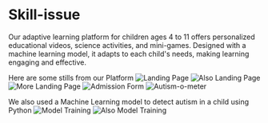 # Skill-issue
Our adaptive learning platform for children ages 4 to 11 offers personalized educational videos, science activities, and mini-games. Designed with a machine learning model, it adapts to each child's needs, making learning engaging and effective.


Here are some stills from our Platform
![Landing Page](https://github.com/user-attachments/assets/5760553d-16b5-4c54-b881-a7f5c18f4055)
![Also Landing Page](https://github.com/user-attachments/assets/13a111a1-bfd9-47fb-9d7a-eddfd6689cac)
![More Landing Page](https://github.com/user-attachments/assets/46371564-24be-4e4e-8258-d7c1949ce031)
![Admission Form](https://github.com/user-attachments/assets/7593a022-f851-423c-8d5b-61a44c5c634a)
![Autism-o-meter](https://github.com/user-attachments/assets/eb65c3c7-e23b-4893-9af4-4f6141fa7f56)

We also used a Machine Learning model to detect autism in a child using Python
![Model Training](https://github.com/user-attachments/assets/403c445d-e386-404f-8f72-500a45d90283)
![Also Model Training](https://github.com/user-attachments/assets/c0a1f8b6-ab11-422e-979e-c37bab8ba899)
